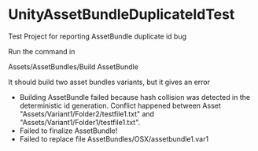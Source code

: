 # UnityAssetBundleDuplicateIdTest
Test Project for reporting AssetBundle duplicate id bug

Run the command in 

Assets/AssetBundles/Build AssetBundle

It should build two asset bundles variants, but it gives an error

* Building AssetBundle failed because hash collision was detected in the deterministic id generation.
Conflict happened between Asset "Assets/Variant1/Folder2/testfile1.txt" and "Assets/Variant1/Folder1/testfile1.txt".
* Failed to finalize AssetBundle!
* Failed to replace file AssetBundles/OSX/assetbundle1.var1
